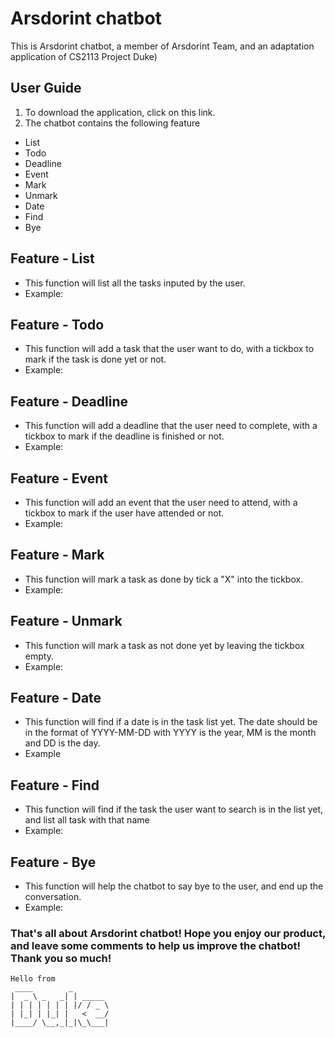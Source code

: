 # Arsdorint chatbot

This is Arsdorint chatbot, a member of Arsdorint Team, and an adaptation application of CS2113 Project Duke) 

## User Guide

1. To download the application, click on this link.
2. The chatbot contains the following feature
 + List
 + Todo
 + Deadline
 + Event
 + Mark
 + Unmark
 + Date
 + Find
 + Bye

## Feature - List
- This function will list all the tasks inputed by the user.
- Example: 

## Feature - Todo
- This function will add a task that the user want to do, with a tickbox to mark if the task is done yet or not.
- Example:

## Feature - Deadline
- This function will add a deadline that the user need to complete, with a tickbox to mark if the deadline is finished or not.
- Example:

## Feature - Event
- This function will add an event that the user need to attend, with a tickbox to mark if the user have attended or not.
- Example:

## Feature - Mark
- This function will mark a task as done by tick a "X" into the tickbox.
- Example:

## Feature - Unmark
- This function will mark a task as not done yet by leaving the tickbox empty.
- Example: 

## Feature - Date
- This function will find if a date is in the task list yet. The date should be in the format of YYYY-MM-DD with YYYY is the year, MM is the month and DD is the day.
- Example

## Feature - Find
- This function will find if the task the user want to search is in the list yet, and list all task with that name
- Example:

## Feature - Bye
 - This function will help the chatbot to say bye to the user, and end up the conversation.
 - Example: 

### That's all about Arsdorint chatbot! Hope you enjoy our product, and leave some comments to help us improve the chatbot! Thank you so much!
   ```
   Hello from
    ____        _        
   |  _ \ _   _| | _____ 
   | | | | | | | |/ / _ \
   | |_| | |_| |   <  __/
   |____/ \__,_|_|\_\___|
   ```
